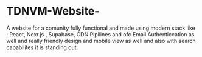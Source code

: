 # TDNVM-Website-

A website for a comunity fully functional and made using modern stack like : React, Nexr.js , Supabase, CDN Pipilines and ofc Email Authenticcation as well and really friendly design and mobile view as well and also with search capabilites it is standing out. 
